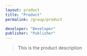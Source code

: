 ```yaml
---
layout: product
title: "Product"
permalink: /group/product

developer: "Developer"
publisher: "Publisher"
---
```


> This is the product description

